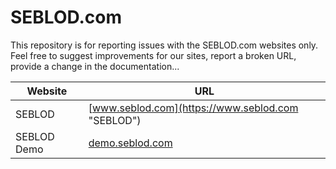 SEBLOD.com
==========

This repository is for reporting issues with the SEBLOD.com websites only.
Feel free to suggest improvements for our sites, report a broken URL, provide a change in the documentation...

| Website  | URL |
| ------------- | ------------- |
| SEBLOD  | [www.seblod.com](https://www.seblod.com "SEBLOD")  |
| SEBLOD Demo  | [demo.seblod.com](https://demo.seblod.com "SEBLOD Demo")  |
